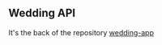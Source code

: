 ## Wedding API

It's the back of the repository <a href="https://github.com/BrNathan/wedding-app">wedding-app</href>
